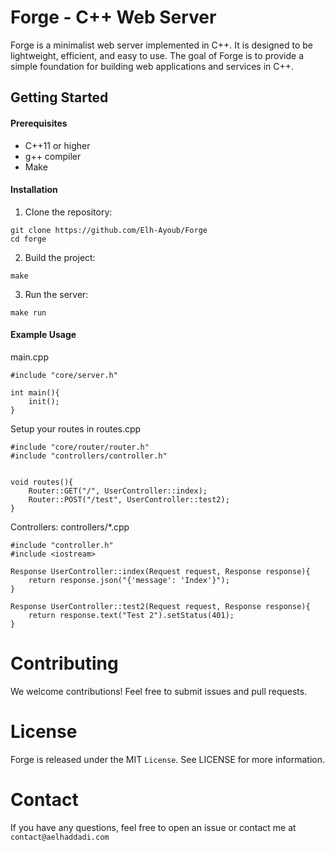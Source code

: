 # Forge - C++ Web Server

Forge is a minimalist web server implemented in C++. It is designed to be lightweight, efficient, and easy to use. The goal of Forge is to provide a simple foundation for building web applications and services in C++.

## Getting Started

#### Prerequisites

* C++11 or higher
* g++ compiler
* Make

#### Installation

1. Clone the repository:

```
git clone https://github.com/Elh-Ayoub/Forge
cd forge
```

2. Build the project:

```
make
```
3. Run the server:

```
make run
```

#### Example Usage

main.cpp
```
#include "core/server.h"

int main(){
    init();
}
```

Setup your routes in routes.cpp
```
#include "core/router/router.h"
#include "controllers/controller.h"


void routes(){
    Router::GET("/", UserController::index);
    Router::POST("/test", UserController::test2);
}
```

Controllers: controllers/*.cpp
```
#include "controller.h"
#include <iostream>

Response UserController::index(Request request, Response response){
    return response.json("{'message': 'Index'}");
}

Response UserController::test2(Request request, Response response){
    return response.text("Test 2").setStatus(401);
}
```

# Contributing

We welcome contributions! Feel free to submit issues and pull requests.


# License
Forge is released under the MIT `License`. See LICENSE for more information.


# Contact
If you have any questions, feel free to open an issue or contact me at `contact@aelhaddadi.com`
